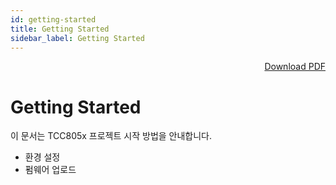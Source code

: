 ```yaml
---
id: getting-started
title: Getting Started
sidebar_label: Getting Started
---
```


<div align="right">
  <a
    class="pdf-download-button"
    href="https://telechips-r2-cdn.ye-eun-kang.workers.dev/Android%2013%20SDK-Getting%20Started%20for%20TCC807x%20V0.40%5BA%5D.pdf"
    download
  >
    Download PDF
  </a>
</div>


# Getting Started

이 문서는 TCC805x 프로젝트 시작 방법을 안내합니다.

- 환경 설정
- 펌웨어 업로드

